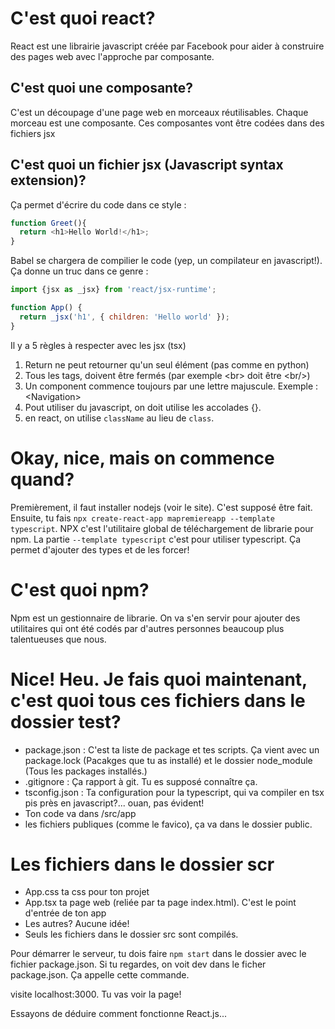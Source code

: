 # C'est quoi react?
React est une librairie javascript créée par Facebook pour aider à construire des pages web avec l'approche par composante.
## C'est quoi une composante?
C'est un découpage d'une page web en morceaux réutilisables. Chaque morceau est une composante.
Ces composantes vont être codées dans des fichiers jsx
## C'est quoi un fichier jsx (Javascript syntax extension)?
Ça permet d'écrire du code dans ce style : 
```js
function Greet(){
  return <h1>Hello World!</h1>;
}
```
Babel se chargera de compilier le code (yep, un compilateur en javascript!).
Ça donne un truc dans ce genre : 
```js
import {jsx as _jsx} from 'react/jsx-runtime';

function App() {
  return _jsx('h1', { children: 'Hello world' });
}
```

Il y a 5 règles à respecter avec les jsx (tsx)
1. Return ne peut retourner qu'un seul élément (pas comme en python)
2. Tous les tags, doivent être fermés (par exemple &lt;br&gt; doit être &lt;br/&gt;)
3. Un component commence toujours par une lettre majuscule. Exemple : &lt;Navigation&gt;
4. Pout utiliser du javascript, on doit utilise les accolades {}.
5. en react, on utilise `className` au lieu de `class`.

# Okay, nice, mais on commence quand?
Premièrement, il faut installer nodejs (voir le site). C'est supposé être fait.
Ensuite, tu fais `npx create-react-app mapremiereapp --template typescript`. NPX c'est l'utilitaire global de téléchargement de librarie pour npm.
La partie `--template typescript` c'est pour utiliser typescript. Ça permet d'ajouter des types et de les forcer!


# C'est quoi npm?
Npm est un gestionnaire de librarie. On va s'en servir pour ajouter des utilitaires qui ont été codés par d'autres personnes beaucoup plus talentueuses que nous.

# Nice! Heu. Je fais quoi maintenant, c'est quoi tous ces fichiers dans le dossier test?

- package.json : C'est ta liste de package et tes scripts. Ça vient avec un package.lock (Pacakges que tu as installé) et le dossier node_module (Tous les packages installés.)
- .gitignore : Ça rapport à git. Tu es supposé connaître ça.
- tsconfig.json : Ta configuration pour la typescript, qui va compiler en tsx pis près en javascript?... ouan, pas évident!
- Ton code va dans /src/app
- les fichiers publiques (comme le favico), ça va dans le dossier public.

# Les fichiers dans le dossier scr
- App.css ta css pour ton projet
- App.tsx ta page web (reliée par ta page index.html). C'est le point d'entrée de ton app
- Les autres? Aucune idée!
- Seuls les fichiers dans le dossier src sont compilés.


Pour démarrer le serveur, tu dois faire `npm start` dans le dossier avec le fichier package.json. Si tu regardes, on voit dev dans le ficher package.json. Ça appelle cette commande.

visite localhost:3000. Tu vas voir la page!

Essayons de déduire comment fonctionne React.js...